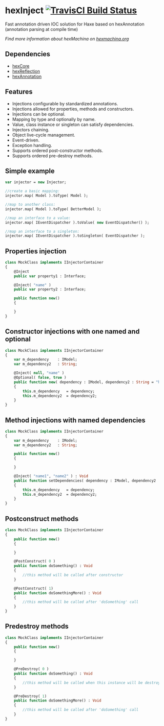 # hexInject [![TravisCI Build Status](https://travis-ci.org/DoclerLabs/hexInject.svg?branch=master)](https://travis-ci.org/DoclerLabs/hexInject)

Fast annotation driven IOC solution for Haxe based on hexAnnotation (annotation parsing at compile time)

*Find more information about hexMachina on [hexmachina.org](http://hexmachina.org/)*

## Dependencies

* [hexCore](https://github.com/DoclerLabs/hexCore)
* [hexReflection](https://github.com/DoclerLabs/hexReflection)
* [hexAnnotation](https://github.com/DoclerLabs/hexAnnotation)


## Features

- Injections configurable by standardized annotations.
- Injections allowed for properties, methods and constructors.
- Injections can be optional.
- Mapping by type and optionally by name.
- Value, class instance or singleton can satisfy dependencies.
- Injectors chaining.
- Object live-cycle management.
- Event-driven.
- Exception handling.
- Supports ordered post-constructor methods.
- Supports ordered pre-destroy methods.


## Simple example
```haxe
var injector = new Injector;

//create a basic mapping:
injector.map( Model ).toType( Model );

//map to another class:
injector.map( Model ).toType( BetterModel );

//map an interface to a value:
injector.map( IEventDispatcher ).toValue( new EventDispatcher() );

//map an interface to a singleton:
injector.map( IEventDispatcher ).toSingleton( EventDispatcher );
```


## Properties injection
```haxe
class MockClass implements IInjectorContainer
{
	@Inject
	public var property1 : Interface;

	@Inject( "name" )
	public var property2 : Interface;

	public function new()
	{

	}
}
```


## Constructor injections with one named and optional
```haxe
class MockClass implements IInjectorContainer
{
	var m_dependency 	: IModel;
	var m_dependency2 	: String;

	@Inject( null, "name" )
	@Optional( false, true )
	public function new( dependency : IModel, dependency2 : String = "hello world" )
	{
		this.m_dependency 	= dependency;
		this.m_dependency2 	= dependency2;
	}
}
```


## Method injections with named dependencies
```haxe
class MockClass implements IInjectorContainer
{
	var m_dependency 	: IModel;
	var m_dependency2 	: String;

	public function new()
	{

	}

	@Inject( "name1", "name2" ) : Void
	public function setDependencies( dependency : IModel, dependency2 : String )
	{
		this.m_dependency 	= dependency;
		this.m_dependency2 	= dependency2;
	}
}
```


## Postconstruct methods
```haxe
class MockClass implements IInjectorContainer
{
	public function new()
	{

	}

	@PostConstruct( 0 )
	public function doSomething() : Void
	{
		//this method will be called after constructor
	}

	@PostConstruct( 1)
    public function doSomethingMore() : Void
    {
        //this method will be called after 'doSomething' call
    }
}
```


## Predestroy methods
```haxe
class MockClass implements IInjectorContainer
{
	public function new()
	{

	}

	@PreDestroy( 0 )
	public function doSomething() : Void
	{
		//this method will be called when this instance will be destroyed
	}

	@PreDestroy( 1)
    public function doSomethingMore() : Void
    {
        //this method will be called after 'doSomething' call
    }
}
```
